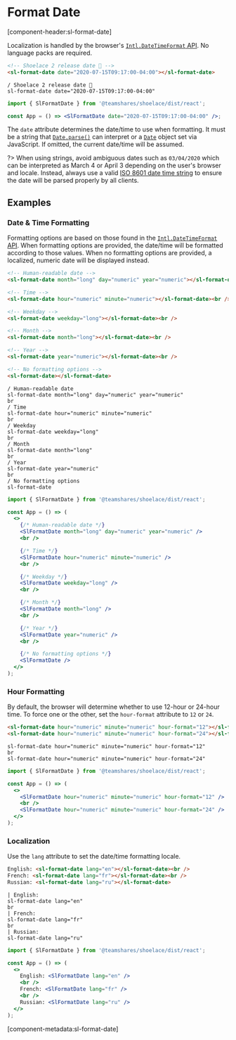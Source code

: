 # Format Date

[component-header:sl-format-date]

Localization is handled by the browser's [`Intl.DateTimeFormat` API](https://developer.mozilla.org/en-US/docs/Web/JavaScript/Reference/Global_Objects/Intl/DateTimeFormat). No language packs are required.

```html preview
<!-- Shoelace 2 release date 🎉 -->
<sl-format-date date="2020-07-15T09:17:00-04:00"></sl-format-date>
```

```pug slim
/ Shoelace 2 release date 🎉
sl-format-date date="2020-07-15T09:17:00-04:00"
```

```jsx react
import { SlFormatDate } from '@teamshares/shoelace/dist/react';

const App = () => <SlFormatDate date="2020-07-15T09:17:00-04:00" />;
```

The `date` attribute determines the date/time to use when formatting. It must be a string that [`Date.parse()`](https://developer.mozilla.org/en-US/docs/Web/JavaScript/Reference/Global_Objects/Date/parse) can interpret or a [`Date`](https://developer.mozilla.org/en-US/docs/Web/JavaScript/Reference/Global_Objects/Date) object set via JavaScript. If omitted, the current date/time will be assumed.

?> When using strings, avoid ambiguous dates such as `03/04/2020` which can be interpreted as March 4 or April 3 depending on the user's browser and locale. Instead, always use a valid [ISO 8601 date time string](https://developer.mozilla.org/en-US/docs/Web/JavaScript/Reference/Global_Objects/Date/parse#Date_Time_String_Format) to ensure the date will be parsed properly by all clients.

## Examples

### Date & Time Formatting

Formatting options are based on those found in the [`Intl.DateTimeFormat` API](https://developer.mozilla.org/en-US/docs/Web/JavaScript/Reference/Global_Objects/Intl/DateTimeFormat). When formatting options are provided, the date/time will be formatted according to those values. When no formatting options are provided, a localized, numeric date will be displayed instead.

```html preview
<!-- Human-readable date -->
<sl-format-date month="long" day="numeric" year="numeric"></sl-format-date><br />

<!-- Time -->
<sl-format-date hour="numeric" minute="numeric"></sl-format-date><br />

<!-- Weekday -->
<sl-format-date weekday="long"></sl-format-date><br />

<!-- Month -->
<sl-format-date month="long"></sl-format-date><br />

<!-- Year -->
<sl-format-date year="numeric"></sl-format-date><br />

<!-- No formatting options -->
<sl-format-date></sl-format-date>
```

```pug slim
/ Human-readable date
sl-format-date month="long" day="numeric" year="numeric"
br
/ Time
sl-format-date hour="numeric" minute="numeric"
br
/ Weekday
sl-format-date weekday="long"
br
/ Month
sl-format-date month="long"
br
/ Year
sl-format-date year="numeric"
br
/ No formatting options
sl-format-date
```

```jsx react
import { SlFormatDate } from '@teamshares/shoelace/dist/react';

const App = () => (
  <>
    {/* Human-readable date */}
    <SlFormatDate month="long" day="numeric" year="numeric" />
    <br />

    {/* Time */}
    <SlFormatDate hour="numeric" minute="numeric" />
    <br />

    {/* Weekday */}
    <SlFormatDate weekday="long" />
    <br />

    {/* Month */}
    <SlFormatDate month="long" />
    <br />

    {/* Year */}
    <SlFormatDate year="numeric" />
    <br />

    {/* No formatting options */}
    <SlFormatDate />
  </>
);
```

### Hour Formatting

By default, the browser will determine whether to use 12-hour or 24-hour time. To force one or the other, set the `hour-format` attribute to `12` or `24`.

```html preview
<sl-format-date hour="numeric" minute="numeric" hour-format="12"></sl-format-date><br />
<sl-format-date hour="numeric" minute="numeric" hour-format="24"></sl-format-date>
```

```pug slim
sl-format-date hour="numeric" minute="numeric" hour-format="12"
br
sl-format-date hour="numeric" minute="numeric" hour-format="24"
```

```jsx react
import { SlFormatDate } from '@teamshares/shoelace/dist/react';

const App = () => (
  <>
    <SlFormatDate hour="numeric" minute="numeric" hour-format="12" />
    <br />
    <SlFormatDate hour="numeric" minute="numeric" hour-format="24" />
  </>
);
```

### Localization

Use the `lang` attribute to set the date/time formatting locale.

```html preview
English: <sl-format-date lang="en"></sl-format-date><br />
French: <sl-format-date lang="fr"></sl-format-date><br />
Russian: <sl-format-date lang="ru"></sl-format-date>
```

```pug slim
| English:
sl-format-date lang="en"
br
| French:
sl-format-date lang="fr"
br
| Russian:
sl-format-date lang="ru"
```

```jsx react
import { SlFormatDate } from '@teamshares/shoelace/dist/react';

const App = () => (
  <>
    English: <SlFormatDate lang="en" />
    <br />
    French: <SlFormatDate lang="fr" />
    <br />
    Russian: <SlFormatDate lang="ru" />
  </>
);
```

[component-metadata:sl-format-date]

